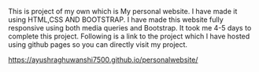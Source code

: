 This is project of my own which is My personal website.
I have made it using HTML,CSS AND BOOTSTRAP.
I have made this website fully responsive using both media queries and Bootstrap.
It took me 4-5 days to complete this project.
Following is a link to the project which I have hosted using github pages so you can directly visit my project.

https://ayushraghuwanshi7500.github.io/personalwebsite/
